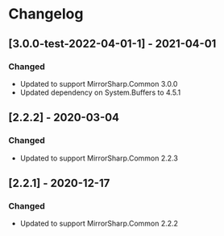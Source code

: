 # Changelog

## [3.0.0-test-2022-04-01-1] - 2021-04-01

### Changed
- Updated to support MirrorSharp.Common 3.0.0
- Updated dependency on System.Buffers to 4.5.1

## [2.2.2] - 2020-03-04

### Changed
- Updated to support MirrorSharp.Common 2.2.3

## [2.2.1] - 2020-12-17

### Changed
- Updated to support MirrorSharp.Common 2.2.2
